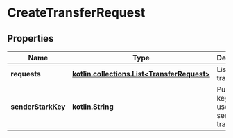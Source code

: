 
# CreateTransferRequest

## Properties
Name | Type | Description | Notes
------------ | ------------- | ------------- | -------------
**requests** | [**kotlin.collections.List&lt;TransferRequest&gt;**](TransferRequest.md) | List of transfers | 
**senderStarkKey** | **kotlin.String** | Public stark key of the user sending the transfer | 



